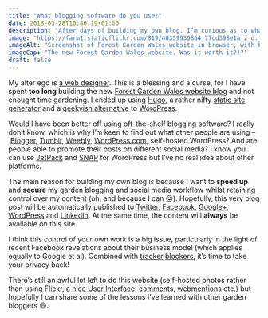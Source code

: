 ```yaml
---
title: "What blogging software do you use?"
date: 2018-03-28T10:46:19+01:00
description: "After days of building my own blog, I’m curious as to what other people are using and how well it fits in with social media"
image: "https://farm1.staticflickr.com/819/40359939864_77cd398e1a_z_d.jpg"
imageAlt: "Screenshot of Forest Garden Wales website in browser, with browser tools showing"
imageCap: "The new Forest Garden Wales website. Was it worth it?!?"
draft: false
---
```


My alter ego is [a web designer](https://www.linkedin.com/in/jake-rayson-designer/). This is a blessing and a curse, for I have spent **too long** building the new [Forest Garden Wales website blog](https://www.forestgarden.wales) and not enought time gardening. I ended up using [Hugo](https://gohugo.io/), a rather nifty [static site generator](http://www.staticgen.com/) and a [geekyish alternative](https://www.netlify.com/blog/2016/05/18/9-reasons-your-site-should-be-static/) to [WordPress](https://wordpress.org/). 

Would I have been better off using off-the-shelf blogging software? I really don’t know, which is why I’m keen to find out what other people are using – [Blogger](https://www.blogger.com/), [Tumblr](https://www.tumblr.com/), [Weebly](https://www.weebly.com/uk), [WordPress.com](https://wordpress.com/), self-hosted WordPress? And are people able to promote their posts on different social media? I know you can use [JetPack](https://wordpress.org/plugins/jetpack/) and [SNAP](https://wordpress.org/plugins/social-networks-auto-poster-facebook-twitter-g/) for WordPress but I’ve no real idea about other platforms.

The main reason for building my own blog is because I want to **speed up** and **secure** my garden blogging and social media workflow whilst retaining control over my content (oh, and because I can 😜). Hopefully, this very blog post will be automatically published to [Twitter](https://twitter.com/ForestGdnWales), [Facebook](https://www.facebook.com/Forest-Garden-Wales), [Google+](https://plus.google.com/111290684473488016210), [WordPress](forestgardenwales.wordpress.com) and [LinkedIn](https://www.linkedin.com/company/forest-garden-wales/). At the same time, the content will **always** be available on this site.

I think this control of your own work is a big issue, particularly in the light of recent Facebook revelations about their business model (which applies equally to Google et al). Combined with [tracker](https://addons.mozilla.org/en-US/firefox/addon/ublock-origin/) [blockers](https://chrome.google.com/webstore/detail/ublock-origin/cjpalhdlnbpafiamejdnhcphjbkeiagm?hl=en), it’s time to take your privacy back!

There’s still an awful lot left to do this website (self-hosted photos rather than using [Flickr](https://www.flickr.com/), a [nice User Interface](https://www.netlifycms.org/), [comments](https://staticman.net/), [webmentions](https://indieweb.org/webmention) etc.)
but hopefully I can share some of the lessons I’ve learned with other garden bloggers 😄.
